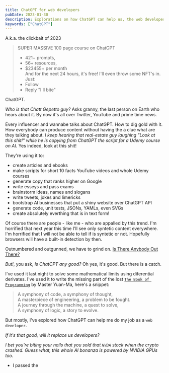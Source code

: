 ```yaml
---
title: ChatGPT for web developers
pubDate: 2023-01-30
description: Explorations on how ChatGPT can help us, the web developers.
keywords: ["ChatGPT"]
---
```


A.k.a. the clickbait of 2023

> SUPER MASSIVE 100 page course on ChatGPT 
> * 421+ prompts, 
> * 56+ resources, 
> * $23455+ per month \
> And for the next 24 hours, it's free! I'll even throw some NFT's in. \
> Just: 
> * Follow 
> * Reply "I'll bite" 

ChatGPT. 

_Who is that Chatt Gepetto guy?_ Asks granny, the last person on Earth who hears about it. By now it's all over Twitter, YouTube and prime time news. 

Every influencer and wannabe talks about ChatGPT. How to dig gold with it. How everybody can produce content without having the a clue what are they talking about. _I keep hearing that real-estate guy laughing "Look at this shit!" while he is copying from ChatGPT the script for a Udemy course on AI._ Yes indeed, look at this shit! 

They're using it to: 
* create articles and ebooks
* make scripts for short 10 facts YouTube videos and whole Udemy courses
* generate copy that ranks higher on Google
* write esseys and pass exams
* brainstorm ideas, names and slogans
* write tweets, jokes and limericks
* bootstrap AI businesses that put a shiny website over ChatGPT API 
* generate code, unit tests, JSONs, YAMLs, even SVGs
* create absolutely everthing that is in text form!

Of course there are people  - like me - who are appalled by this trend. I'm horrified that next year this time I'll see only syntetic content everywhere. I'm horrified that I will not be able to tell if is syntetic or not. Hopefully browsers will have a built-in detection by then. 

Outnumbered and outgunned, we  have to grind on.
[Is There Anybody Out There?](https://www.youtube.com/watch?v=CIxYe3G3Iz4)

_But!_, you ask, _Is ChatCPT any good?_ Oh yes, it's good. But there is a catch.

I've used it last night to solve some mathematical limits using diferential derivates. I've used it to write the missing part of the lost [`The Book of Programming`](https://gist.github.com/jescalan/d0866e7c12e9d0d8fa15) by Master Yuan-Ma, here's a snippet:

> A symphony of code, a symphony of thought, \
> A masterpiece of engineering, a problem to be fought. \
> A journey through the machine, a quest to solve, \
> A symphony of logic, a story to evolve. 

But mostly, I've explored how ChatGPT can help me do my job as a `web developer`.

_If it's that good, will it replace us developers?_

_I bet you're biting your nails that you sold that `NVDA` stock when the crypto crashed. Guess what, this whole AI bonanza is powered by NVIDIA GPUs too._




* I passed the 